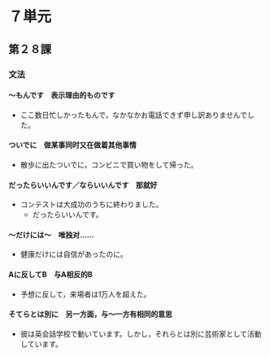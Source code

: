 # ７単元

## 第２８課

### 文法

#### ～もんです　表示理由的ものです

- ここ数日忙しかったもんで，なかなかお電話できず申し訳ありませんでした。

#### ついでに　做某事同时又在做着其他事情

- 散歩に出たついでに，コンビニで買い物をして帰った。

#### だったらいいんです／ならいいんです　那就好

- コンテストは大成功のうちに終わりました。
	- だったらいいんです。

#### ～だけには～　唯独对……

- 健康だけには自信があったのに。

#### Aに反してB　与A相反的B

- 予想に反して，来場者は1万人を超えた。

#### そてらとは別に　另一方面，与～一方有相同的意思

- 彼は英会話学校で動いています。しかし，それらとは別に芸術家として活動しています。